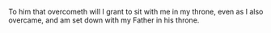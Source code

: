 To him that overcometh will I grant to sit with me in my throne, even as I also overcame, and am set down with my Father in his throne.
